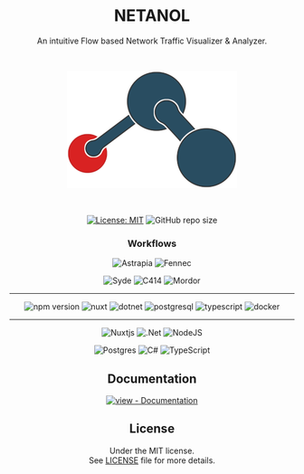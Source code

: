 <div align="center">

# NETANOL

An intuitive Flow based Network Traffic Visualizer & Analyzer.

<br/>

![NETANOL_Logo_ReadMe.png](Resources%2FNETANOL_Logo_ReadMe.png)

<br/>

[![License: MIT](https://img.shields.io/badge/License-MIT-537B87.svg)](https://opensource.org/licenses/MIT)
![GitHub repo size](https://img.shields.io/github/repo-size/TELBC/Netanol)

### Workflows

![Astrapia](https://github.com/TELBC/Netanol/actions/workflows/astrapia_ci.yml/badge.svg?label=test&event=push)
![Fennec](https://github.com/TELBC/Netanol/actions/workflows/fennec_ci.yml/badge.svg?label=test&event=push)

![Syde](https://github.com/TELBC/Netanol/actions/workflows/syde_cd.yml/badge.svg?label=test&event=push)
![C414](https://github.com/TELBC/Netanol/actions/workflows/c414_cd.yml/badge.svg?label=test&event=push)
![Mordor](https://github.com/TELBC/Netanol/actions/workflows/mordor_cd.yml/badge.svg?label=test&event=push)

----------

![npm version](https://img.shields.io/npm/v/npm.svg?logo=npm)
![nuxt](https://img.shields.io/badge/nuxt-3.6.5-green)
![dotnet](https://img.shields.io/badge/.NET-7.0.22-5027d5)
![postgresql](https://img.shields.io/badge/postgres-12-396c94)
![typescript](https://img.shields.io/badge/TypeScript-5.2.2-097ecd?logo=typescript&logoColor=white)
![docker](https://img.shields.io/badge/Docker-24.0.6-2468ee?logo=docker)


----------
![Nuxtjs](https://img.shields.io/badge/Nuxt-002E3B?style=for-the-badge&logo=nuxtdotjs&logoColor=#00DC82)
![.Net](https://img.shields.io/badge/.NET-5C2D91?style=for-the-badge&logo=.net&logoColor=white)
![NodeJS](https://img.shields.io/badge/node.js-6DA55F?style=for-the-badge&logo=node.js&logoColor=white)

![Postgres](https://img.shields.io/badge/postgres-%23316192.svg?style=for-the-badge&logo=postgresql&logoColor=white)
![C#](https://img.shields.io/badge/c%23-%23239120.svg?style=for-the-badge&logo=c-sharp&logoColor=white)
![TypeScript](https://img.shields.io/badge/typescript-%23007ACC.svg?style=for-the-badge&logo=typescript&logoColor=white)

## Documentation

[![view - Documentation](https://img.shields.io/badge/view-Documentation-537B87?style=for-the-badge)](https://github.com/TELBC/Netanol/wiki "Go to project documentation")

## License

Under the MIT license.  
See [LICENSE](https://github.com/dash14/v-network-graph/blob/main/LICENSE) file for more details.

</div>
